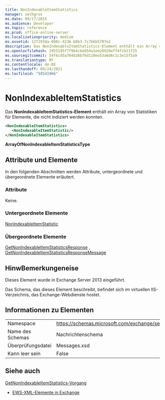 ```yaml
---
title: NonIndexableItemStatistics
manager: sethgros
ms.date: 09/17/2015
ms.audience: Developer
ms.topic: reference
ms.prod: office-online-server
ms.localizationpriority: medium
ms.assetid: 12f2934a-008c-4236-b8b3-7c7b6b5707e2
description: Das NonIndexableItemStatistics-Element enthält ein Array von Statistiken für Elemente, die nicht indiziert werden konnten.
ms.openlocfilehash: 29551d5f7f9b4cbdd54a1ee26920eff4fcb11f25
ms.sourcegitcommit: 54f6cd5a704b36b76d110ee53a6d6c1c3e15f5a9
ms.translationtype: MT
ms.contentlocale: de-DE
ms.lasthandoff: 09/24/2021
ms.locfileid: "59541966"
---
```

# <a name="nonindexableitemstatistics"></a>NonIndexableItemStatistics

Das **NonIndexableItemStatistics-Element** enthält ein Array von Statistiken für Elemente, die nicht indiziert werden konnten. 
  
```XML
<NonIndexableItemStatistics>
   <NonIndexableItemStatistic/>
</NonIndexableItemStatistics>
```

 **ArrayOfNonIndexableItemStatisticsType**
## <a name="attributes-and-elements"></a>Attribute und Elemente

In den folgenden Abschnitten werden Attribute, untergeordnete und übergeordnete Elemente erläutert.
  
### <a name="attributes"></a>Attribute

Keine.
  
### <a name="child-elements"></a>Untergeordnete Elemente

[NonIndexableItemStatistic](nonindexableitemstatistic.md)
  
### <a name="parent-elements"></a>Übergeordnete Elemente

[GetNonIndexableItemStatisticsResponse](getnonindexableitemstatisticsresponse.md) , [GetNonIndexableItemStatisticsResponseMessage](getnonindexableitemstatisticsresponsemessage.md)
  
## <a name="remarks"></a>HinwBemerkungeneise

Dieses Element wurde in Exchange Server 2013 eingeführt.
  
Das Schema, das dieses Element beschreibt, befindet sich im virtuellen IIS-Verzeichnis, das Exchange-Webdienste hostet.
  
## <a name="element-information"></a>Informationen zu Elementen

|||
|:-----|:-----|
|Namespace  <br/> |https://schemas.microsoft.com/exchange/services/2006/messages  <br/> |
|Name des Schemas  <br/> |Nachrichtenschema  <br/> |
|Überprüfungsdatei  <br/> |Messages.xsd  <br/> |
|Kann leer sein  <br/> |False  <br/> |
   
## <a name="see-also"></a>Siehe auch



[GetNonIndexableItemStatistics-Vorgang](getnonindexableitemstatistics-operation.md)


- [EWS-XML-Elemente in Exchange](ews-xml-elements-in-exchange.md)

